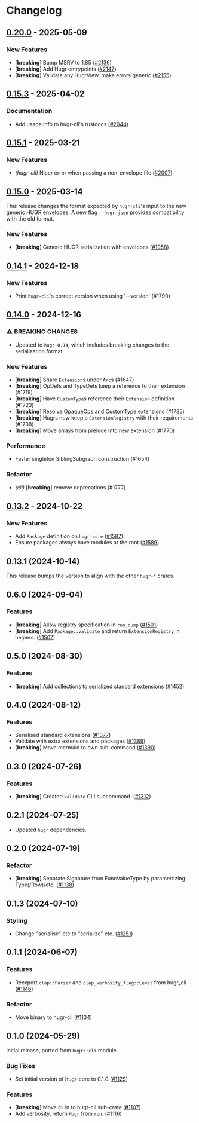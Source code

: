 # Changelog


## [0.20.0](https://github.com/CQCL/hugr/compare/hugr-cli-v0.15.4...hugr-cli-v0.20.0) - 2025-05-09

### New Features

- [**breaking**] Bump MSRV to 1.85 ([#2136](https://github.com/CQCL/hugr/pull/2136))
- [**breaking**] Add Hugr entrypoints ([#2147](https://github.com/CQCL/hugr/pull/2147))
- [**breaking**] Validate any HugrView, make errors generic ([#2155](https://github.com/CQCL/hugr/pull/2155))

## [0.15.3](https://github.com/CQCL/hugr/compare/hugr-cli-v0.15.2...hugr-cli-v0.15.3) - 2025-04-02

### Documentation

- Add usage info to hugr-cli's rustdocs ([#2044](https://github.com/CQCL/hugr/pull/2044))

## [0.15.1](https://github.com/CQCL/hugr/compare/hugr-cli-v0.15.0...hugr-cli-v0.15.1) - 2025-03-21

### New Features

- *(hugr-cli)* Nicer error when passing a non-envelope file ([#2007](https://github.com/CQCL/hugr/pull/2007))

## [0.15.0](https://github.com/CQCL/hugr/compare/hugr-cli-v0.14.4...hugr-cli-v0.15.0) - 2025-03-14

This release changes the format expected by `hugr-cli`'s input to the new generic HUGR envelopes. A new flag `--hugr-json` provides compatibility with the old format.

### New Features

- [**breaking**] Generic HUGR serialization with envelopes ([#1958](https://github.com/CQCL/hugr/pull/1958))

## [0.14.1](https://github.com/CQCL/hugr/compare/hugr-cli-v0.14.0...hugr-cli-v0.14.1) - 2024-12-18

### New Features

- Print `hugr-cli`'s correct version when using '--version' (#1790)

## [0.14.0](https://github.com/CQCL/hugr/compare/hugr-cli-v0.13.3...hugr-cli-v0.14.0) - 2024-12-16

### ⚠ BREAKING CHANGES

- Updated to `hugr 0.14`, which includes breaking changes to the serialization format.

### New Features

- [**breaking**] Share `Extension`s under `Arc`s (#1647)
- [**breaking**] OpDefs and TypeDefs keep a reference to their extension (#1719)
- [**breaking**] Have `CustomType`s reference their `Extension` definition (#1723)
- [**breaking**] Resolve OpaqueOps and CustomType extensions  (#1735)
- [**breaking**] Hugrs now keep a `ExtensionRegistry` with their requirements (#1738)
- [**breaking**] Move arrays from prelude into new extension (#1770)

### Performance

- Faster singleton SiblingSubgraph construction (#1654)

### Refactor

- *(cli)* [**breaking**] remove deprecations (#1777)

## [0.13.2](https://github.com/CQCL/hugr/compare/hugr-cli-v0.13.1...hugr-cli-v0.13.2) - 2024-10-22

### New Features

- Add `Package` definition on `hugr-core` ([#1587](https://github.com/CQCL/hugr/pull/1587))
- Ensure packages always have modules at the root ([#1589](https://github.com/CQCL/hugr/pull/1589))

## 0.13.1 (2024-10-14)

This release bumps the version to align with the other `hugr-*` crates.


## 0.6.0 (2024-09-04)

### Features

- [**breaking**] Allow registry specification in `run_dump` ([#1501](https://github.com/CQCL/hugr/pull/1501))
- [**breaking**] Add `Package::validate` and return `ExtensionRegistry` in helpers. ([#1507](https://github.com/CQCL/hugr/pull/1507))


## 0.5.0 (2024-08-30)

### Features

- [**breaking**] Add collections to serialized standard extensions ([#1452](https://github.com/CQCL/hugr/pull/1452))


## 0.4.0 (2024-08-12)

### Features

- Serialised standard extensions ([#1377](https://github.com/CQCL/hugr/pull/1377))
- Validate with extra extensions and packages ([#1389](https://github.com/CQCL/hugr/pull/1389))
- [**breaking**] Move mermaid to own sub-command ([#1390](https://github.com/CQCL/hugr/pull/1390))


## 0.3.0 (2024-07-26)

### Features

- [**breaking**] Created `validate` CLI subcommand. ([#1312](https://github.com/CQCL/hugr/pull/1312))


## 0.2.1 (2024-07-25)

- Updated `hugr` dependencies.


## 0.2.0 (2024-07-19)

### Refactor

- [**breaking**] Separate Signature from FuncValueType by parametrizing Type(/Row)/etc. ([#1138](https://github.com/CQCL/hugr/pull/1138))



## 0.1.3 (2024-07-10)

### Styling

- Change "serialise" etc to "serialize" etc. ([#1251](https://github.com/CQCL/hugr/pull/1251))



## 0.1.1 (2024-06-07)

### Features

- Reexport `clap::Parser` and `clap_verbosity_flag::Level` from hugr_cli ([#1146](https://github.com/CQCL/hugr/pull/1146))

### Refactor

- Move binary to hugr-cli ([#1134](https://github.com/CQCL/hugr/pull/1134))


## 0.1.0 (2024-05-29)

Initial release, ported from `hugr::cli` module.

### Bug Fixes

- Set initial version of hugr-core to 0.1.0 ([#1129](https://github.com/CQCL/hugr/pull/1129))

### Features

- [**breaking**] Move cli in to hugr-cli sub-crate ([#1107](https://github.com/CQCL/hugr/pull/1107))
- Add verbosity, return `Hugr` from `run`. ([#1116](https://github.com/CQCL/hugr/pull/1116))
